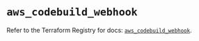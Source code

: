 # `aws_codebuild_webhook`

Refer to the Terraform Registry for docs: [`aws_codebuild_webhook`](https://registry.terraform.io/providers/hashicorp/aws/5.61.0/docs/resources/codebuild_webhook).
